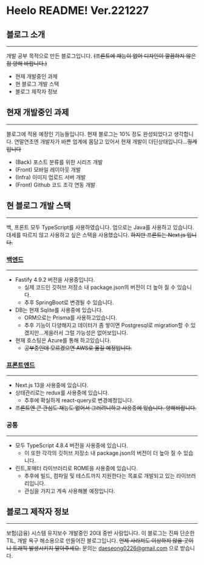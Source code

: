 # Heelo README! Ver.221227

## 블로그 소개
---
개발 공부 목적으로 만든 블로그입니다.
~~(프론트에 재능이 없어 디자인이 깔끔하지 않은 점 양해 바랍니다.)~~
- 현재 개발중인 과제
- 현 블로그 개발 스택
- 블로그 제작자 정보

## 현재 개발중인 과제
---
블로그에 적용 예정인 기능들입니다.
현재 블로그는 10% 정도 완성되었다고 생각합니다.
연말연초엔 개발자가 바쁜 업계에 몸담고 있어서 현재 개발이 더딘상태입니다...~~핑계입니다~~
- (Back) 포스트 분류를 위한 시리즈 개발
- (Front) 모바일 레이아웃 개발
- (Infra) 이미지 업로드 서버 개발
- (Front) Github 코드 조각 연동 개발

## 현 블로그 개발 스택
---
백, 프론트 모두 TypeScript를 사용하였습니다. 업으로는 Java를 사용하고 있습니다.
대세를 따르지 않고 사용하고 싶은 스택을 사용했습니다. ~~하지만 프론트는 Next.js 입니다.~~

### [백엔드](https://github.com/limcpf/fastify-ts-blog)
---
- Fastify 4.9.2 버전을 사용중입니다.
  - 실제 코드인 깃허브 저장소 내 package.json의 버전이 더 높아 질 수 있습니다.
  - 추후 SpringBoot로 변경될 수 있습니다.
- DB는 현재 Sqlite를 사용중에 있습니다.
  - ORM으로는 Prisma를 사용하고있습니다.
  - 추후 기능이 다양해지고 데이터가 좀 쌓이면 Postgresql로 migration할 수 있겠지만...게을러서 그럴 가능성은 없어보입니다.
- 현재 호스팅은 Azure를 통해 하고있습니다.
  - ~~공부중인데 모르겠으면 AWS로 옮길 예정입니다.~~

### [프론트엔드](https://github.com/limcpf/next-js-blog)
---
- Next.js 13을 사용중에 있습니다.
- 상태관리로는 redux를 사용중에 있습니다.
  - 추후에 확실하게 react-query로 변경예정입니다.
- ~~프론트엔 큰 관심도 재능도 없어서 그러려니하고 사용중에 있습니다. 양해바랍니다.~~

### 공통
---
- 모두 TypeScript 4.8.4 버전을 사용중에 있습니다.
  - 이 또한 각각의 깃허브 저장소 내 package.json의 버전이 더 높아 질 수 있습니다.
- 린트,포매터 라이브러리로 ROME을 사용중에 있습니다.
  - 추후에 빌드, 컴파일 및 테스트까지 지원한다는 목표로 개발되고 있는 라이브러리입니다.
  - 관심을 가지고 계속 사용해볼 예정입니다.

## 블로그 제작자 정보
---
보험(금융) 시스템 유지보수 개발중인 20대 중반 사람입니다.
이 블로그는 진짜 단순한 TIL, 개발 욕구 해소용으로 만들어진 블로그입니다.
~~언제 사라져도 이상하지 않을 곳이니 트래픽 발생시키지 말아주세요.~~
문의는 daeseong0226@gmail.com 으로 받습니다.
